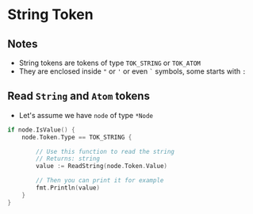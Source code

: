 # String Token

## Notes
* String tokens are tokens of type `TOK_STRING` or `TOK_ATOM`
* They are enclosed inside `"` or `'` or even `` ` `` symbols, some starts with `:`

## Read `String` and `Atom` tokens
* Let's assume we have `node` of type `*Node`
```go
if node.IsValue() {
    node.Token.Type == TOK_STRING {

        // Use this function to read the string
        // Returns: string
        value := ReadString(node.Token.Value)

        // Then you can print it for example
        fmt.Println(value)
    }
}

```